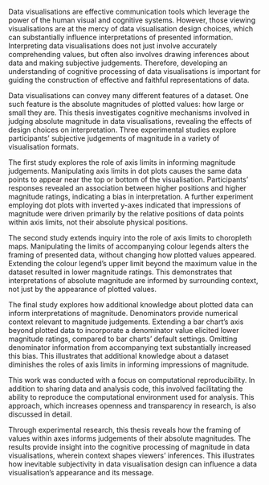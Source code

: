 Data visualisations are effective communication tools which leverage the power of the human visual and cognitive systems. However, those viewing visualisations are at the mercy of data visualisation design choices, which can substantially influence interpretations of presented information. Interpreting data visualisations does not just involve accurately comprehending values, but often also involves drawing inferences about data and making subjective judgements. Therefore, developing an understanding of cognitive processing of data visualisations is important for guiding the construction of effective and faithful representations of data.

Data visualisations can convey many different features of a dataset. One such feature is the absolute magnitudes of plotted values: how large or small they are. This thesis investigates cognitive mechanisms involved in judging absolute magnitude in data visualisations, revealing the effects of design choices on interpretation. Three experimental studies explore participants’ subjective judgements of magnitude in a variety of visualisation formats.

The first study explores the role of axis limits in informing magnitude judgements. Manipulating axis limits in dot plots causes the same data points to appear near the top or bottom of the visualisation. Participants’ responses revealed an association between higher positions and higher magnitude ratings, indicating a bias in interpretation. A further experiment employing dot plots with inverted y-axes indicated that impressions of magnitude were driven primarily by the relative positions of data points within axis limits, not their absolute physical positions.

The second study extends inquiry into the role of axis limits to choropleth maps. Manipulating the limits of accompanying colour legends alters the framing of presented data, without changing how plotted values appeared. Extending the colour legend’s upper limit beyond the maximum value in the dataset resulted in lower magnitude ratings. This demonstrates that interpretations of absolute magnitude are informed by surrounding context, not just by the appearance of plotted values.

The final study explores how additional knowledge about plotted data can inform interpretations of magnitude. Denominators provide numerical context relevant to magnitude judgements. Extending a bar chart’s axis beyond plotted data to incorporate a denominator value elicited lower magnitude ratings, compared to bar charts’ default settings. Omitting denominator information from accompanying text substantially increased this bias. This illustrates that additional knowledge about a dataset diminishes the roles of axis limits in informing impressions of magnitude.

This work was conducted with a focus on computational reproducibility. In addition to sharing data and analysis code, this involved facilitating the ability to reproduce the computational environment used for analysis. This approach, which increases openness and transparency in research, is also discussed in detail.

Through experimental research, this thesis reveals how the framing of values within axes informs judgements of their absolute magnitudes. The results provide insight into the cognitive processing of magnitude in data visualisations, wherein context shapes viewers’ inferences. This illustrates how inevitable subjectivity in data visualisation design can influence a data visualisation’s appearance and its message.